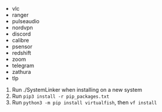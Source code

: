 - vlc
- ranger
- pulseaudio
- nordvpn
- discord
- calibre
- psensor
- redshift
- zoom
- telegram
- zathura
- tlp


1. Run ./SystemLinker when installing on a new system
2. Run `pip3 install -r pip_packages.txt`
3. Run `python3 -m pip install virtualfish`, then `vf install`
